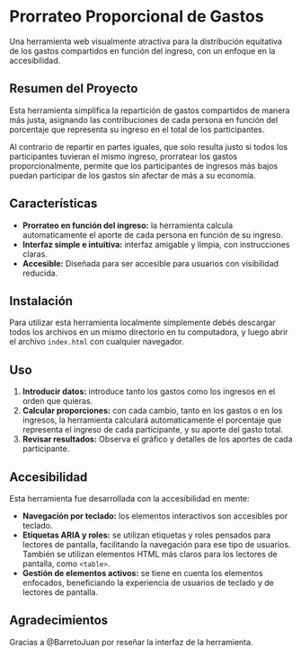 # Prorrateo Proporcional de Gastos

Una herramienta web visualmente atractiva para la distribución equitativa de los gastos compartidos en función del ingreso, con un enfoque en la accesibilidad.

## Resumen del Proyecto
Esta herramienta simplifica la repartición de gastos compartidos de manera más justa, asignando las contribuciones de cada persona en función del porcentaje que representa su ingreso en el total de los participantes.

Al contrario de repartir en partes iguales, que solo resulta justo si todos los participantes tuvieran el mismo ingreso, prorratear los gastos proporcionalmente, permite que los participantes de ingresos más bajos puedan participar de los gastos sin afectar de más a su economía.

## Características

- **Prorrateo en función del ingreso:** la herramienta calcula automaticamente el aporte de cada persona en función de su ingreso.
- **Interfaz simple e intuitiva:** interfaz amigable y limpia, con instrucciones claras.
- **Accesible:** Diseñada para ser accesible para usuarios con visibilidad reducida.

## Instalación

Para utilizar esta herramienta localmente simplemente debés descargar todos los archivos en un mismo directorio en tu computadora, y luego abrir el archivo `index.html` con cualquier navegador.

## Uso
1. **Introducir datos:** introduce tanto los gastos como los ingresos en el orden que quieras.
2. **Calcular proporciones:** con cada cambio, tanto en los gastos o en los ingresos, la herramienta calculará automaticamente el porcentaje que representa el ingreso de cada participante, y su aporte del gasto total.
3. **Revisar resultados:** Observa el gráfico y detalles de los aportes de cada participante.

## Accesibilidad
Esta herramienta fue desarrollada con la accesibilidad en mente:
* **Navegación por teclado:** los elementos interactivos son accesibles por teclado.
* **Etiquetas ARIA y roles:** se utilizan etiquetas y roles pensados para lectores de pantalla, facilitando la navegación para ese tipo de usuarios. También se utilizan elementos HTML más claros para los lectores de pantalla, como `<table>`.
* **Gestión de elementos activos:** se tiene en cuenta los elementos enfocados, beneficiando la experiencia de usuarios de teclado y de lectores de pantalla.

## Agradecimientos
Gracias a @BarretoJuan por reseñar la interfaz de la herramienta.
